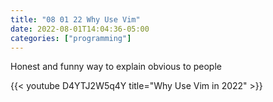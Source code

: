 ```yaml
---
title: "08 01 22 Why Use Vim"
date: 2022-08-01T14:04:36-05:00
categories: ["programming"]
---
```


Honest and funny way to explain obvious to people

{{< youtube D4YTJ2W5q4Y title="Why Use Vim in 2022" >}}
